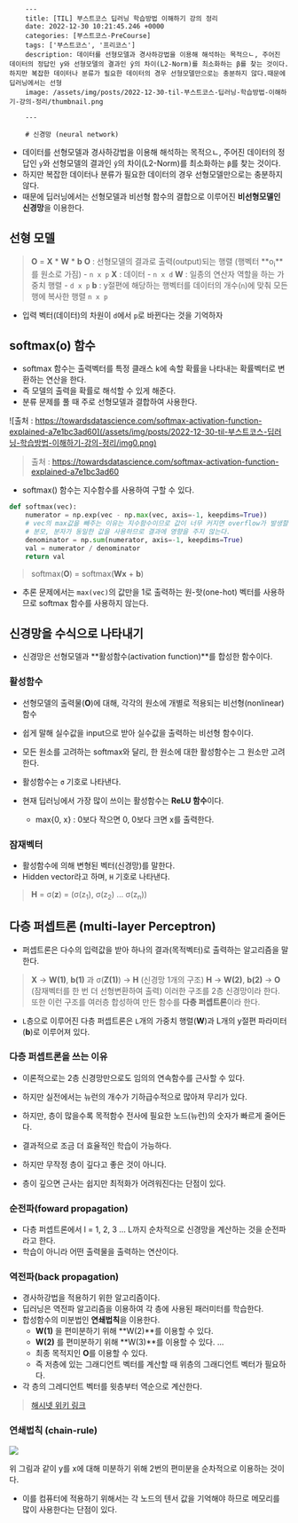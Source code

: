 

        ---
        title: [TIL] 부스트코스 딥러닝 학습방법 이해하기 강의 정리
        date: 2022-12-30 10:21:45.246 +0000
        categories: [부스트코스-PreCourse]
        tags: ['부스트코스', '프리코스']
        description: 데이터를 선형모델과 경사하강법을 이용해 해석하는 목적으ㄴ, 주어진 데이터의 정답인 y와 선형모델의 결과인 ŷ의 차이(L2-Norm)를 최소화하는 β를 찾는 것이다.하지만 복잡한 데이터나 분류가 필요한 데이터의 경우 선형모델만으로는 충분하지 않다.때문에 딥러닝에서는 선형
        image: /assets/img/posts/2022-12-30-til-부스트코스-딥러닝-학습방법-이해하기-강의-정리/thumbnail.png
        
        ---

        # 신경망 (neural network)

- 데이터를 선형모델과 경사하강법을 이용해 해석하는 목적으ㄴ, 주어진 데이터의 정답인 `y`와 선형모델의 결과인 `ŷ`의 차이(L2-Norm)를 최소화하는 `β`를 찾는 것이다.
- 하지만 복잡한 데이터나 분류가 필요한 데이터의 경우 선형모델만으로는 충분하지 않다.
- 때문에 딥러닝에서는 선형모델과 비선형 함수의 결합으로 이루어진 **비선형모델인 신경망**을 이용한다.

## 선형 모델

> **O** = **X** * **W** * **b**
> **O** : 선형모델의 결과로 출력(output)되는 행렬 (행벡터 **o<sub>i</sub>**를 원소로 가짐) - `n x p`
> **X** : 데이터 - `n x d`
> **W** : 일종의 연산자 역할을 하는 가중치 행렬 - `d x p`
> **b** : y절편에 해당하는 행벡터를 데이터의 개수(`n`)에 맞춰 모든 행에 복사한 행렬 `n x p`

- 입력 벡터(데이터)의 차원이 `d`에서 `p`로 바뀐다는 것을 기억하자

## softmax(o) 함수

- softmax 함수는 출력벡터를 특정 클래스 k에 속할 확률을 나타내는 확률벡터로 변환하는 연산을 한다.
- 즉 모델의 출력을 확률로 해석할 수 있게 해준다.
- 분류 문제를 풀 때 주로 선형모델과 결합하여 사용한다.

![출처 : https://towardsdatascience.com/softmax-activation-function-explained-a7e1bc3ad60](/assets/img/posts/2022-12-30-til-부스트코스-딥러닝-학습방법-이해하기-강의-정리/img0.png)
> 출처 : https://towardsdatascience.com/softmax-activation-function-explained-a7e1bc3ad60

- softmax() 함수는 지수함수를 사용하여 구할 수 있다.

```python
def softmax(vec):
	numerator = np.exp(vec - np.max(vec, axis=-1, keepdims=True))
    # vec의 max값을 빼주는 이유는 지수함수이므로 값이 너무 커지면 overflow가 발생할 수 있기 때문이다. 
    # 분모, 분자가 동일한 값을 사용하므로 결과에 영향을 주지 않는다.
    denominator = np.sum(numerator, axis=-1, keepdims=True)
    val = numerator / denominator
    return val
```

> softmax(**O**) = softmax(**Wx** + **b**)

- 추론 문제에서는 `max(vec)`의 값만을 1로 출력하는 원-핫(one-hot) 벡터를 사용하므로 softmax 함수를 사용하지 않는다.

## 신경망을 수식으로 나타내기

- 신경망은 선형모델과 **활성함수(activation function)**를 합성한 함수이다.

### 활성함수

- 선형모델의 출력물(**O**)에 대해, 각각의 원소에 개별로 적용되는 비선형(nonlinear) 함수
- 쉽게 말해 실수값을 input으로 받아 실수값을 출력하는 비선형 함수이다.
- 모든 원소를 고려하는 softmax와 달리, 한 원소에 대한 활성함수는 그 원소만 고려한다.
- 활성함수는 `σ` 기호로 나타낸다.

- 현재 딥러닝에서 가장 많이 쓰이는 활성함수는 **ReLU 함수**이다.
	- max{0, x} : 0보다 작으면 0, 0보다 크면 x를 출력한다.

### 잠재벡터
- 활성함수에 의해 변형된 벡터(신경망)를 말한다. 
- Hidden vector라고 하며, `H` 기호로 나타낸다.

> **H** = σ(**z**) = (σ(z<sub>1</sub>), σ(z<sub>2</sub>) ... σ(z<sub>n</sub>))

## 다층 퍼셉트론 (multi-layer Perceptron)

- 퍼셉트론은 다수의 입력값을 받아 하나의 결과(목적벡터)로 출력하는 알고리즘을 말한다.

> **X** -> **W(1)**, **b(1)** 과 σ(**Z(1)**) -> **H** (신경망 1개의 구조)
> **H** -> **W(2)**, **b(2)** -> **O** (잠재벡터를 한 번 더 선형변환하여 출력)
> 이러한 구조를 2층 신경망이라 한다.
> 또한 이런 구조를 여러층 합성하여 만든 함수를 **다층 퍼셉트론**이라 한다.

- `L`층으로 이루어진 다층 퍼셉트론은 `L`개의 가중치 행렬(**W**)과 L개의 y절편 파라미터(**b**)로 이루어져 있다.

### 다층 퍼셉트론을 쓰는 이유

- 이론적으로는 2층 신경망만으로도 임의의 연속함수를 근사할 수 있다.
- 하지만 실전에서는 뉴런의 개수가 기하급수적으로 많아져 무리가 있다.
- 하지만, 층이 많을수록 목적함수 전사에 필요한 노드(뉴런)의 숫자가 빠르게 줄어든다.
- 결과적으로 조금 더 효율적인 학습이 가능하다.

- 하지만 무작정 층이 깊다고 좋은 것이 아니다.
- 층이 깊으면 근사는 쉽지만 최적화가 어려워진다는 단점이 있다.

### 순전파(foward propagation)

- 다층 퍼셉트론에서 l = 1, 2, 3 ... L까지 순차적으로 신경망을 계산하는 것을 순전파라고 한다.
- 학습이 아니라 어떤 출력물을 출력하는 연산이다.

### 역전파(back propagation)

- 경사하강법을 적용하기 위한 알고리즘이다.
- 딥러닝은 역전파 알고리즘을 이용하여 각 층에 사용된 패러미터를 학습한다.
- 합성함수의 미분법인 **연쇄법칙**을 이용한다.
	- **W(1)** 을 편미분하기 위해 **W(2)**를 이용할 수 있다.
    - **W(2)** 를 편미분하기 위해 **W(3)**를 이용할 수 있다.
    ...
    - 최종 목적지인 **O**를 이용할 수 있다.
    - 즉 저층에 있는 그래디언트 벡터를 계산할 때 위층의 그래디언트 벡터가 필요하다.
- 각 층의 그레디언트 벡터를 윗층부터 역순으로 계산한다.

> [해시넷 위키 링크](http://wiki.hash.kr/index.php/%EC%97%AD%EC%A0%84%ED%8C%8C)

### 연쇄법칙 (chain-rule)

![](/assets/img/posts/2022-12-30-til-부스트코스-딥러닝-학습방법-이해하기-강의-정리/img1.png)

위 그림과 같이 y를 x에 대해 미분하기 위해 2번의 편미분을 순차적으로 이용하는 것이다.

- 이를 컴퓨터에 적용하기 위해서는 각 노드의 텐서 값을 기억해야 하므로 메모리를 많이 사용한다는 단점이 있다.

        